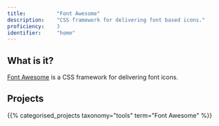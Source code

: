```yaml
---
title: 			"Font Awesome"
description: 	"CSS framework for delivering font based icons."
proficiency:	3
identifier:		"home"
---
```


## What is it?
[Font Awesome](http://fontawesome.io/) is a CSS framework for delivering font icons.

## Projects
{{% categorised_projects taxonomy="tools" term="Font Awesome" %}}